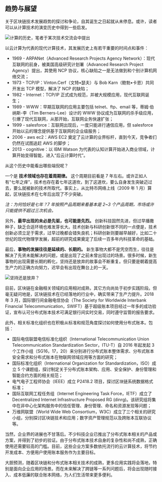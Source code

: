## 趋势与展望

关于区块链技术发展趋势的探讨和争论，自其诞生之日起就从未停息。或许，读者可以从计算技术的演变历史中得到一些启发。

![计算的历史，笔者于某次技术交流会中提出](_images/computing_history.png)

以云计算为代表的现代计算技术，其发展历史上有若干重要的时间点和事件：

* 1969 - ARPANet（Advanced Research Projects Agency Network）：现代互联网的前身，被美国高级研究计划署（Advanced Research Project Agency）提出，其使用 NCP 协议，核心缺陷之一是无法做到和个别计算机网络交流；
* 1973 - TCP/IP：Vinton.Cerf（文特•瑟夫）与 Bob Karn（鲍勃•卡恩）共同开发出 TCP 模型，解决了 NCP 的缺陷；
* 1982 - Internet：TCP/IP 正式成为规范，并被大规模应用，现代互联网诞生；
* 1989 - WWW：早期互联网的应用主要包括 telnet、ftp、email 等，蒂姆·伯纳斯-李（Tim Berners-Lee）设计的 WWW 协议成为互联网的杀手级应用，引爆了现代互联网，从那开始，互联网业务快速扩张；
* 1999 - salesforce：互联网出现后，一度只能进行通信应用，但 salesforce 开始以云的理念提供基于互联网的企业级服务；
* 2006 - aws ec2：AWS EC2 奠定了云计算的业界标杆，直到今天，竞争者们仍然在试图追赶 AWS 的脚步；
* 2013 - cognitive：以 IBM Watson 为代表的认知计算开始进入商业领域，计算开始变得智能，进入“后云计算时代”。

从这个历史中能看出哪些端倪呢？

一个是 **技术领域也存在着周期律。** 这个周期目前看是 7 年左右。或许正如人有“七年之痒”，技术也存在着七年这道坎，到了这道坎，要么自身发生突破迈过去，要么就被新的技术所取代。事实上，从比特币网络上线（2009 年 1 月）算起，区块链技术在七年后出现了不少突破。

*注：为何恰好是七年？7 年按照产品周期来看基本是 2~3 个产品周期，市场或许只能提供不超过三次机会。*

另外，**最早出现的未必是先驱，也可能是先烈。** 创新科技固然先进，但过早播撒种子，缺乏合适环境也难发芽长大。技术创新与科研创新很不同的一点便是，技术创新必须立足于需求，过早过晚都会错失良机；科研创新则要越早越好，比如二十世纪的现代物理学发展，超前的研究成果奠定了后续一百多年内科技革命的基础。

最后，**事物的发展往往是延续的、长期的。** 新生事物大都不是凭空而生，往往是解决了先贤未能解决的问题，或是出现了之前未曾出现过的场景。很多时候，新生事物的出现需要长期的孵化，坚持还是放弃的故事会不断重复。但只要是朝着提高生产力的正确方向努力，迟早会有出现在舞台上的一天。

![坚持还是放弃？](_images/near_dream.png)

目前，区块链在金融相关领域的应用相对成熟，其它方向尚处于初步实践阶段。但毫无疑问地是，区块链技术在已经落地的行业中，确实带来了生产力提升。2018 年 3 月，国际银行间金融电信协会（The Society for Worldwide Interbank Financial Telecommunication，SWIFT）基于超级账本项目经过一年多的成功验证，宣布认可分布式账本技术可满足银行间实时交易，同时遵守监管的报告要求。

此外，相关标准化组织也在积极从标准和规范角度探讨如何使用分布式账本。包括：

* 国际电信联盟电信标准化组织（International Telecommunication Union Telecommunication Standardization Sector，ITU-T）自 2016 年起发起 3 个工作小组（SG16，17，20）来分别进行分布式账本整体需求、分布式账本安全需求和分布式账本在物联网领域应用等方面的研究；
* 国际标准化组织（International Organization for Standardization，ISO）成立 5 个课题组，探讨制定关于分布式账本架构、应用、安全保护、身份管理和智能合约方面的相关规范；
* 电气电子工程师协会（IEEE）成立 P2418.2 项目，探讨区块链系统数据格式标准；
* 国际互联网工程任务组（Internet Engineering Task Force，IETF）成立了 Decentralized Internet Infrastructure Proposed RG (dinrg)。该研究组将集中在非中心化架构服务中的信任管理、身份管理、命名和资源发现等问题；
* 万维网联盟（World Wide Web Consortium，W3C）成立了三个相关的研究小组，分别探讨区块链技术和应用；数字资产管理规范以及跨账本互联协议等。

当然，企业界的进展也不甘落后。不少科技企业已推出了分布式账本相关的产品或方案，并得到了初步的验证。由于分布式账本技术自身的复杂性和尚不成熟，正确使用还需要较高的门槛。目前，这些企业方案多数依托流行的云计算技术，将节约开发成本、方便用户使用账本服务作为主要目标。

大胆预测，随着区块链和分布式账本相关技术的成熟，更多应用实践将会落地，特别是面向企业应用的场景。而在未来解决了跨链等一系列问题后，将会出现随时接入、成本低廉的联合账本网络，为人们生活带来更多便利。
